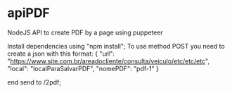 # apiPDF
NodeJS API to create PDF by a page using puppeteer

Install dependencies using "npm install";
To use method POST you need to create a json with this format: 
{
	"url": "https://www.site.com.br/areadocliente/consulta/veiculo/etc/etc/etc",
	"local": "localParaSalvarPDF",
	"nomePDF": "pdf-1"
}

end send to /2pdf;

